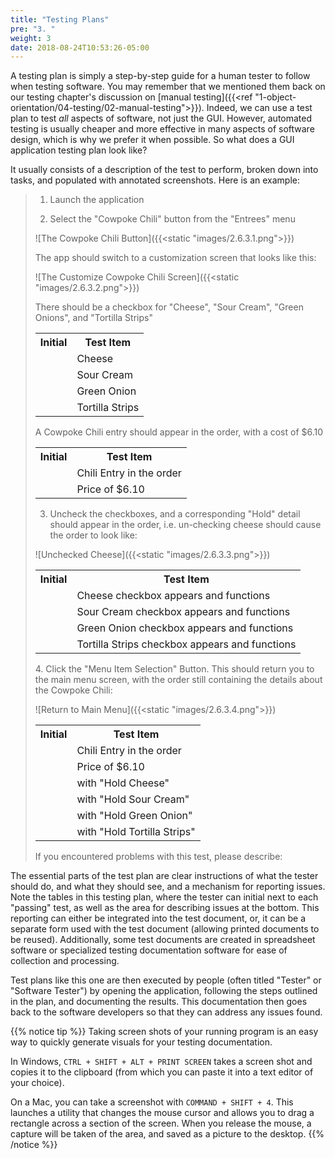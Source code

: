 ```yaml
---
title: "Testing Plans"
pre: "3. "
weight: 3
date: 2018-08-24T10:53:26-05:00
---
```


A testing plan is simply a step-by-step guide for a human tester to follow when testing software.  You may remember that we mentioned them back on our testing chapter's discussion on [manual testing]({{<ref "1-object-orientation/04-testing/02-manual-testing">}}). Indeed, we can use a test plan to test _all_ aspects of software, not just the GUI.  However, automated testing is usually cheaper and more effective in many aspects of software design, which is why we prefer it when possible.  So what does a GUI application testing plan look like?

It usually consists of a description of the test to perform, broken down into tasks, and populated with annotated screenshots.  Here is an example:

<blockquote>

1. Launch the application

2. Select the "Cowpoke Chili" button from the "Entrees" menu

![The Cowpoke Chili Button]({{<static "images/2.6.3.1.png">}})

The app should switch to a customization screen that looks like this:

![The Customize Cowpoke Chili Screen]({{<static "images/2.6.3.2.png">}})

There should be a checkbox for "Cheese", "Sour Cream", "Green Onions", and "Tortilla Strips"

<table>
  <tr>
    <th width=30>Initial</th>
    <th>Test Item</th>
  </tr>
  <tr>
    <td></td>
    <td>Cheese</td>
  </tr>
  <tr>
    <td></td>
    <td>Sour Cream</td>
  </tr>
  <tr>
    <td></td>
    <td>Green Onion</td>
  </tr>
  <tr>
    <td></td>
    <td>Tortilla Strips</td>
  </tr>
</table>

A Cowpoke Chili entry should appear in the order, with a cost of $6.10

<table>
  <tr>
    <th width=30>Initial</th>
    <th>Test Item</th>
  </tr>
  <tr>
    <td></td>
    <td>Chili Entry in the order</td>
  </tr>
  <tr>
    <td></td>
    <td>Price of $6.10</td>
  </tr>
</table>

3. Uncheck the checkboxes, and a corresponding "Hold" detail should appear in the order, i.e. un-checking cheese should cause the order to look like:

![Unchecked Cheese]({{<static "images/2.6.3.3.png">}})

<table>
  <tr>
    <th width=30>Initial</th>
    <th>Test Item</th>
  </tr>
  <tr>
    <td></td>
    <td>Cheese checkbox appears and functions</td>
  </tr>
  <tr>
    <td></td>
    <td>Sour Cream checkbox appears and functions</td>
  </tr>
  <tr>
    <td></td>
    <td>Green Onion checkbox appears and functions</td>
  </tr>
  <tr>
    <td></td>
    <td>Tortilla Strips checkbox appears and functions</td>
  </tr>
</table>
4. Click the "Menu Item Selection" Button.  This should return you to the main menu screen, with the order still containing the details about the Cowpoke Chili:

![Return to Main Menu]({{<static "images/2.6.3.4.png">}})
<table>
  <tr>
    <th width=30>Initial</th>
    <th>Test Item</th>
  </tr>
  <tr>
    <td></td>
    <td>Chili Entry in the order</td>
  </tr>
  <tr>
    <td></td>
    <td>Price of $6.10</td>
  </tr>
  <tr>
    <td></td>
    <td>with "Hold Cheese"</td>
  </tr>
  <tr>
    <td></td>
    <td>with "Hold Sour Cream"</td>
  </tr>
  <tr>
    <td></td>
    <td>with "Hold Green Onion"</td>
  </tr>
  <tr>
    <td></td>
    <td>with "Hold Tortilla Strips"</td>
  </tr>
</table>

If you encountered problems with this test, please describe:


</blockquote>

The essential parts of the test plan are clear instructions of what the tester should do, and what they should see, and a mechanism for reporting issues.  Note the tables in this testing plan, where the tester can initial next to each "passing" test, as well as the area for describing issues at the bottom.  This reporting can either be integrated into the test document, or, it can be a separate form used with the test document (allowing printed documents to be reused).  Additionally, some test documents are created in spreadsheet software or specialized testing documentation software for ease of collection and processing.

Test plans like this one are then executed by people (often titled "Tester" or "Software Tester") by opening the application, following the steps outlined in the plan, and documenting the results.  This documentation then goes back to the software developers so that they can address any issues found.   

{{% notice tip %}}
Taking screen shots of your running program is an easy way to quickly generate visuals for your testing documentation.  

In Windows, `CTRL + SHIFT + ALT + PRINT SCREEN` takes a screen shot and copies it to the clipboard (from which you can paste it into a text editor of your choice).

On a Mac, you can take a screenshot with `COMMAND + SHIFT + 4`.  This launches a utility that changes the mouse cursor and allows you to drag a rectangle across a section of the screen.  When you release the mouse, a capture will be taken of the area, and saved as a picture to the desktop.
{{% /notice %}}